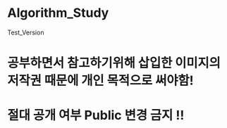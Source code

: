 # Algorithm_Study
Test_Version

# 공부하면서 참고하기위해 삽입한 이미지의 저작권 때문에 개인 목적으로 써야함!
# 절대 공개 여부 Public 변경 금지 !!
